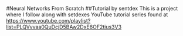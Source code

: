 #Neural Networks From Scratch
##Tutorial by sentdex
This is a project where I follow along with setdexes YouTube tutorial series found at https://www.youtube.com/playlist?list=PLQVvvaa0QuDcjD5BAw2DxE6OF2tius3V3